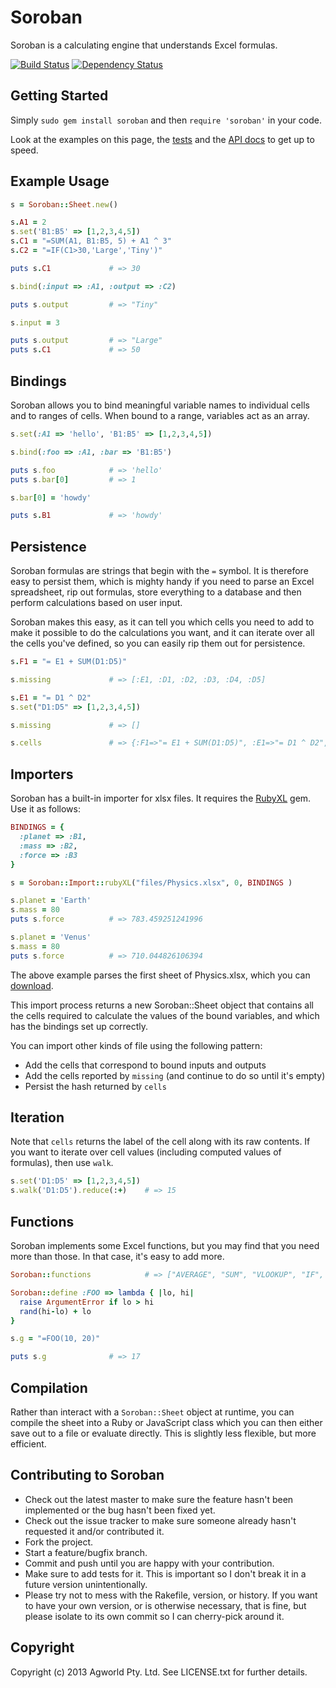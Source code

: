 Soroban
=======

Soroban is a calculating engine that understands Excel formulas.

[![Build Status](https://secure.travis-ci.org/agworld/soroban.png)](http://travis-ci.org/#!/agworld/soroban)
[![Dependency Status](https://gemnasium.com/agworld/soroban.png)](https://gemnasium.com/agworld/soroban)


Getting Started
---------------

Simply `sudo gem install soroban` and then `require 'soroban'` in your code.

Look at the examples on this page, the [tests](https://github.com/agworld/soroban/blob/master/spec/soroban_spec.rb) and the [API docs](http://rubydoc.info/github/agworld/soroban/master/frames) to get up to speed.

Example Usage
-------------

```ruby
s = Soroban::Sheet.new()

s.A1 = 2
s.set('B1:B5' => [1,2,3,4,5])
s.C1 = "=SUM(A1, B1:B5, 5) + A1 ^ 3"
s.C2 = "=IF(C1>30,'Large','Tiny')"

puts s.C1             # => 30

s.bind(:input => :A1, :output => :C2)

puts s.output         # => "Tiny"

s.input = 3

puts s.output         # => "Large"
puts s.C1             # => 50
```

Bindings
--------

Soroban allows you to bind meaningful variable names to individual cells and to ranges of cells. When bound to a range, variables act as an array.

```ruby
s.set(:A1 => 'hello', 'B1:B5' => [1,2,3,4,5])

s.bind(:foo => :A1, :bar => 'B1:B5')

puts s.foo            # => 'hello'
puts s.bar[0]         # => 1

s.bar[0] = 'howdy'

puts s.B1             # => 'howdy'
```

Persistence
-----------

Soroban formulas are strings that begin with the `=` symbol. It is therefore
easy to persist them, which is mighty handy if you need to parse an Excel
spreadsheet, rip out formulas, store everything to a database and then perform
calculations based on user input.

Soroban makes this easy, as it can tell you which cells you need to add to make
it possible to do the calculations you want, and it can iterate over all the
cells you've defined, so you can easily rip them out for persistence.

```ruby
s.F1 = "= E1 + SUM(D1:D5)"

s.missing             # => [:E1, :D1, :D2, :D3, :D4, :D5]

s.E1 = "= D1 ^ D2"
s.set("D1:D5" => [1,2,3,4,5])

s.missing             # => []

s.cells               # => {:F1=>"= E1 + SUM(D1:D5)", :E1=>"= D1 ^ D2", :D1=>"1", :D2=>"2", :D3=>"3", :D4=>"4", :D5=>"5"}
```

Importers
---------

Soroban has a built-in importer for xlsx files. It requires the [RubyXL](https://github.com/gilt/rubyXL) gem. Use it as follows:

```ruby
BINDINGS = {
  :planet => :B1,
  :mass => :B2,
  :force => :B3
}

s = Soroban::Import::rubyXL("files/Physics.xlsx", 0, BINDINGS )

s.planet = 'Earth'
s.mass = 80
puts s.force          # => 783.459251241996

s.planet = 'Venus'
s.mass = 80
puts s.force          # => 710.044826106394
```

The above example parses the first sheet of Physics.xlsx, which you can [download](https://github.com/agworld/soroban/raw/master/files/Physics.xlsx).

This import process returns a new Soroban::Sheet object that contains all the
cells required to calculate the values of the bound variables, and which has the
bindings set up correctly.

You can import other kinds of file using the following pattern:

* Add the cells that correspond to bound inputs and outputs
* Add the cells reported by `missing` (and continue to do so until it's empty)
* Persist the hash returned by `cells`

Iteration
---------

Note that `cells` returns the label of the cell along with its raw contents. If
you want to iterate over cell values (including computed values of formulas),
then use `walk`.

```ruby
s.set('D1:D5' => [1,2,3,4,5])
s.walk('D1:D5').reduce(:+)    # => 15
```

Functions
---------

Soroban implements some Excel functions, but you may find that you need more
than those. In that case, it's easy to add more.

```ruby
Soroban::functions            # => ["AVERAGE", "SUM", "VLOOKUP", "IF", "AND", "OR", "NOT", "MAX", "MIN", "LN", "EXP"]

Soroban::define :FOO => lambda { |lo, hi|
  raise ArgumentError if lo > hi
  rand(hi-lo) + lo
}

s.g = "=FOO(10, 20)"

puts s.g              # => 17
```

Compilation
-----------

Rather than interact with a `Soroban::Sheet` object at runtime, you can compile
the sheet into a Ruby or JavaScript class which you can then either save out to
a file or evaluate directly. This is slightly less flexible, but more efficient.

Contributing to Soroban
-----------------------
 
* Check out the latest master to make sure the feature hasn't been implemented or the bug hasn't been fixed yet.
* Check out the issue tracker to make sure someone already hasn't requested it and/or contributed it.
* Fork the project.
* Start a feature/bugfix branch.
* Commit and push until you are happy with your contribution.
* Make sure to add tests for it. This is important so I don't break it in a future version unintentionally.
* Please try not to mess with the Rakefile, version, or history. If you want to have your own version, or is otherwise necessary, that is fine, but please isolate to its own commit so I can cherry-pick around it.

Copyright
---------

Copyright (c) 2013 Agworld Pty. Ltd. See LICENSE.txt for further details.

